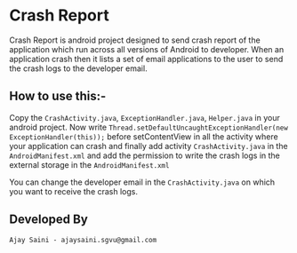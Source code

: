 Crash Report
============

Crash Report is android project designed to send crash report of the application which run across all versions of Android to developer. When an application crash then it lists a set of email applications to the user to send the crash logs to the developer email.

How to use this:-
-----------------------

Copy the `CrashActivity.java`, `ExceptionHandler.java`, `Helper.java` in your android project. Now write `Thread.setDefaultUncaughtExceptionHandler(new ExceptionHandler(this));` before setContentView in all the activity where your application can crash and finally add activity `CrashActivity.java` in the `AndroidManifest.xml` and add the permission to write the crash logs in the external storage in the `AndroidManifest.xml` 

You can change the developer email in the `CrashActivity.java` on which you want to receive the crash logs.


Developed By
-------------------

    Ajay Saini - ajaysaini.sgvu@gmail.com
    
    

